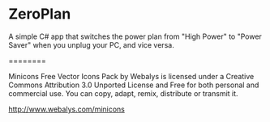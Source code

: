 ZeroPlan
========

A simple C# app that switches the power plan from "High Power" to "Power Saver" when you unplug your PC, and vice versa.

========

Minicons Free Vector Icons Pack by Webalys is licensed under a Creative Commons Attribution 3.0 Unported License and Free for both personal and commercial use. You can copy, adapt, remix, distribute or transmit it.

http://www.webalys.com/minicons
